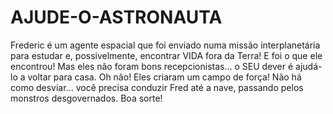 # AJUDE-O-ASTRONAUTA
Frederic é um agente espacial que foi enviado numa missão interplanetária para estudar e, possivelmente, encontrar VIDA fora da Terra! E foi o que ele encontrou! Mas eles não foram bons recepcionistas… o SEU dever é ajudá-lo a voltar para casa. Oh não! Eles criaram um campo de força! Não há como desviar… você precisa conduzir Fred até a nave, passando pelos monstros desgovernados. Boa sorte!
